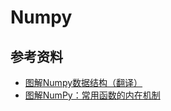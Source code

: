 # Numpy

## 参考资料

- [图解Numpy数据结构（翻译）](https://zhuanlan.zhihu.com/p/92217995?from_voters_page=true)
- [图解NumPy：常用函数的内在机制](https://zhuanlan.zhihu.com/p/342356377)
